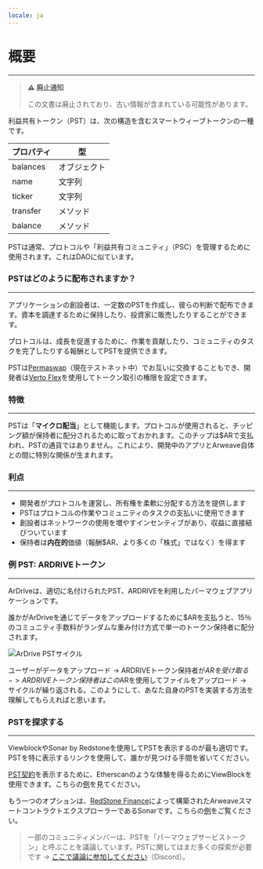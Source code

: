 ```yaml
---
locale: ja
---
```

# 概要

---
> **⚠️ 廃止通知**
>
> この文書は廃止されており、古い情報が含まれている可能性があります。

利益共有トークン（PST）は、次の構造を含むスマートウィーブトークンの一種です。

| プロパティ    | 型        |
| ----------- | ----------- |
| balances    | オブジェクト      |
| name        | 文字列      |
| ticker      | 文字列      |
| transfer    | メソッド      |
| balance     | メソッド      |

PSTは通常、プロトコルや「利益共有コミュニティ」（PSC）を管理するために使用されます。これはDAOに似ています。

### PSTはどのように配布されますか？

---

アプリケーションの創設者は、一定数のPSTを作成し、彼らの判断で配布できます。資本を調達するために保持したり、投資家に販売したりすることができます。

プロトコルは、成長を促進するために、作業を貢献したり、コミュニティのタスクを完了したりする報酬としてPSTを提供できます。

PSTは[Permaswap](https://permaswap.network/#/)（現在テストネット中）でお互いに交換することもでき、開発者は[Verto Flex](https://github.com/useverto/flex)を使用してトークン取引の権限を設定できます。

### 特徴

---

PSTは「**マイクロ配当**」として機能します。プロトコルが使用されると、チッピング額が保持者に配分されるために取っておかれます。このチップは$ARで支払われ、PSTの通貨ではありません。これにより、開発中のアプリとArweave自体との間に特別な関係が生まれます。

### 利点

---

- 開発者がプロトコルを運営し、所有権を柔軟に分配する方法を提供します
- PSTはプロトコルの作業やコミュニティのタスクの支払いに使用できます
- 創設者はネットワークの使用を増やすインセンティブがあり、収益に直接結びついています
- 保持者は**内在的**価値（報酬$AR、より多くの「株式」ではなく）を得ます

### 例 PST: ARDRIVEトークン

---

ArDriveは、適切に名付けられたPST、ARDRIVEを利用したパーマウェブアプリケーションです。

誰かがArDriveを通じてデータをアップロードするために$ARを支払うと、15％のコミュニティ手数料がランダムな重み付け方式で単一のトークン保持者に配分されます。

![ArDrive PSTサイクル](~@source/images/ardrive-pst.png)

ユーザーがデータをアップロード -> ARDRIVEトークン保持者が$ARを受け取る -> ARDRIVEトークン保持者はこの$ARを使用してファイルをアップロード -> サイクルが繰り返される。このようにして、あなた自身のPSTを実装する方法を理解してもらえればと思います。

### PSTを探求する

---

ViewblockやSonar by Redstoneを使用してPSTを表示するのが最も適切です。PSTを特に表示するリンクを使用して、誰かが見つける手間を省いてください。

[PST契約](https://viewblock.io/arweave)を表示するために、Etherscanのような体験を得るためにViewBlockを使用できます。こちらの[例](https://viewblock.io/arweave/contract/-8A6RexFkpfWwuyVO98wzSFZh0d6VJuI-buTJvlwOJQ)を見てください。

もう一つのオプションは、[RedStone Finance](https://sonar.redstone.tools/#/app/contracts)によって構築されたArweaveスマートコントラクトエクスプローラーであるSonarです。こちらの[例](https://sonar.warp.cc/?#/app/contract/-8A6RexFkpfWwuyVO98wzSFZh0d6VJuI-buTJvlwOJQ)をご覧ください。

> 一部のコミュニティメンバーは、PSTを「パーマウェブサービストークン」と呼ぶことを議論しています。PSTに関してはまだ多くの探索が必要です → [ここで議論に参加してください](https://discord.com/channels/999377270701564065/999377270701564068/1055569446481178734)（Discord）。